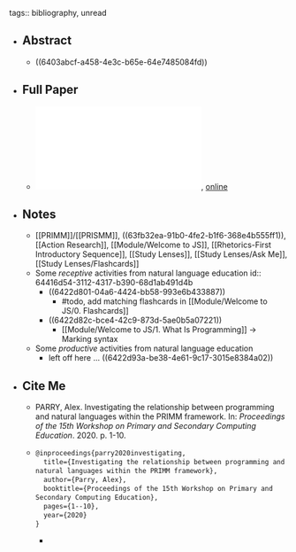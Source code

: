 tags:: bibliography, unread

- ## Abstract
	- ((6403abcf-a458-4e3c-b65e-64e7485084fd))
- ## Full Paper
	- ![local copy](../assets/parry2020_1677961910925_0.pdf), [online](https://sci-hub.se/https://dl.acm.org/doi/abs/10.1145/3421590.3421592)
- ## Notes
	- [[PRIMM]]/[[PRISMM]], ((63fb32ea-91b0-4fe2-b1f6-368e4b555ff1)), [[Action Research]], [[Module/Welcome to JS]], [[Rhetorics-First Introductory Sequence]], [[Study Lenses]], [[Study Lenses/Ask Me]], [[Study Lenses/Flashcards]]
	- Some _receptive_ activities from natural language education
	  id:: 64416d54-3112-4317-b390-68d1ab491d4b
		- ((6422d801-04a6-4424-bb58-993e6b433887))
			- #todo, add matching flashcards in [[Module/Welcome to JS/0. Flashcards]]
		- ((6422d82c-bce4-42c9-873d-5ae0b5a07221))
			- [[Module/Welcome to JS/1. What Is Programming]] -> Marking syntax
	- Some _productive_ activities from natural language education
		- left off here ... ((6422d93a-be38-4e61-9c17-3015e8384a02))
- ## Cite Me
	- PARRY, Alex. Investigating the relationship between programming and natural languages within the PRIMM framework. In: *Proceedings of the 15th Workshop on Primary and Secondary Computing Education*. 2020. p. 1-10.
	- ```
	  @inproceedings{parry2020investigating,
	    title={Investigating the relationship between programming and natural languages within the PRIMM framework},
	    author={Parry, Alex},
	    booktitle={Proceedings of the 15th Workshop on Primary and Secondary Computing Education},
	    pages={1--10},
	    year={2020}
	  }
	  ```
		-